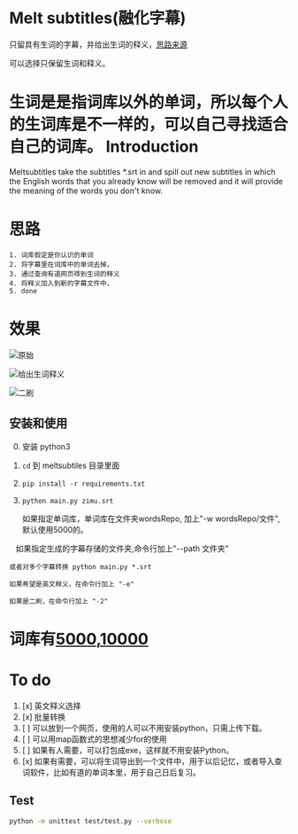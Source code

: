 Melt subtitles(融化字幕)
====

只留具有生词的字幕，并给出生词的释义，[思路来源](https://zhuanlan.zhihu.com/p/25854872)

可以选择只保留生词和释义。

生词是是指词库以外的单词，所以每个人的生词库是不一样的，可以自己寻找适合自己的词库。
Introduction
====
Meltsubtitles take the subtitles *.srt in and spill out  new subtitles in which the English words that you already know will be removed and it will provide the meaning of the words you don't know.

思路
====
    1. 词库假定是你认识的单词 
    2. 将字幕里在词库中的单词去掉，
    3. 通过查询有道网页得到生词的释义
    4. 将释义加入到新的字幕文件中，
    5. done

效果
====
![原始](img/ori.jpg)
 
![给出生词释义](img/cn.jpg)

![二刷](img/sec.jpg)

## 安装和使用

0. 安装 python3
1. `cd` 到 meltsubtiles 目录里面
2. `pip install -r requirements.txt`
3. `python main.py zimu.srt`


    如果指定单词库，单词库在文件夹wordsRepo, 加上"-w wordsRepo/文件", 默认使用5000的。
    
    如果指定生成的字幕存储的文件夹,命令行加上"--path 文件夹"
   
    或者对多个字幕转换 python main.py *.srt 
   
    如果希望是英文释义，在命令行加上 "-e"
    
    如果是二刷，在命令行加上 "-2"

词库有[5000](http://www.wordfrequency.info/free.asp),[10000](https://github.com/first20hours/google-10000-english)
====


To do 
====
1. [x] 英文释义选择
2. [x] 批量转换
3. [ ] 可以放到一个网页，使用的人可以不用安装python，只需上传下载。
4. [ ] 可以用map函数式的思想减少for的使用
5. [ ] 如果有人需要，可以打包成exe，这样就不用安装Python。
5. [x] 如果有需要，可以将生词导出到一个文件中，用于以后记忆，或者导入查词软件，比如有道的单词本里，用于自己日后复习。

## Test

```sh
python -m unittest test/test.py --verbose
```